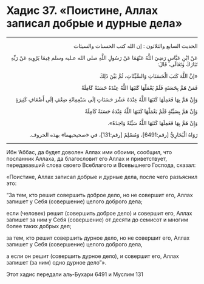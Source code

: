 <h1 class="hadith-header">Хадис 37. «Поистине, Аллах записал добрые и дурные дела» </h1>

<hr>

<p class="arabic-text" dir="rtl">
الحديث السابع والثلاثون :
إن الله كتب الحسنات والسيئات
</p>

<p class="arabic-text" dir="rtl">
عَنْ ابْنِ عَبَّاسٍ رَضِيَ اللَّهُ عَنْهُمَا عَنْ رَسُولِ اللَّهِ صلى الله عـليه وسلم فِيمَا يَرْوِيهِ عَنْ رَبِّهِ تَبَارَكَ وَتَعَالَى، قَالَ: 
</p>

<p class="arabic-text" dir="rtl">
«إنَّ اللَّهَ كَتَبَ الْحَسَنَاتِ وَالسَّيِّئَاتِ، ثُمَّ بَيَّنَ ذَلِكَ
</p>

<p class="arabic-text" dir="rtl">
 فَمَنْ هَمَّ بِحَسَنَةٍ فَلَمْ يَعْمَلْهَا كَتَبَهَا اللَّهُ عِنْدَهُ حَسَنَةً كَامِلَةً
</p>

<p class="arabic-text" dir="rtl">
 وَإِنْ هَمَّ بِهَا فَعَمِلَهَا كَتَبَهَا اللَّهُ عِنْدَهُ عَشْرَ حَسَنَاتٍ إلَى سَبْعِمِائَةِ ضِعْفٍ إلَى أَضْعَافٍ كَثِيرَةٍ
</p>

<p class="arabic-text" dir="rtl">
 وَإِنْ هَمَّ بِسَيِّئَةٍ فَلَمْ يَعْمَلْهَا كَتَبَهَا اللَّهُ عِنْدَهُ حَسَنَةً كَامِلَةً
</p>

<p class="arabic-text" dir="rtl">
 وَإِنْ هَمَّ بِهَا فَعَمِلَهَا كَتَبَهَا اللَّهُ سَيِّئَةً وَاحِدَةً». 
</p>

<p class="arabic-subtext" dir="rtl">
رَوَاهُ الْبُخَارِيُّ [رقم:6491]، وَمُسْلِمٌ [رقم:131]، في «صحيحيهما» بهذه الحروف. 
</p>

<hr>

<p class="russian-text">
Ибн ’Аббас, да будет доволен Аллах ими обоими, сообщил, что посланник Аллаха, да благословит его Аллах и приветствует, передававший слова своего Всеблагого и Всевышнего Господа, сказал: 
</p>

<p class="russian-text">
«Поистине, Аллах записал добрые и дурные дела, после чего разъяснил это: 
</p>

<p class="russian-text">
“За тем, кто решит совершить доброе дело, но не совершит его, Аллах запишет у Себя (совершение) целого доброго дела; 
</p>

<p class="russian-text">
если (человек) решит (совершить доброе дело) и совершит его, Аллах запишет за ним у Себя (совершение) от десяти до семисот и многим более таких добрых дел; 
</p>

<p class="russian-text">
за тем, кто решит совершить дурное дело, но не совершит его, Аллах запишет у Себя (совершение) целого доброго дела, 
</p>

<p class="russian-text">
а если он решит (совершить дурное дело), и совершит его, Аллах запишет (за ним) одно дурное дело”».
</p>

<p class="russian-subtext">
Этот хадис передали аль-Бухари 6491 и Муслим 131
</p>